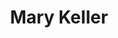 ---
title: Mary Keller
description: Mary Kenneth Keller foi uma cientista da computação e engenheira de software americana. Ela foi a principal programadora do Projeto Apollo, que resultou na primeira viagem tripulada à Lua.
---
